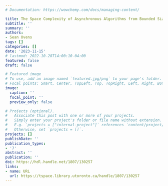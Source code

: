 ```yaml
---
# Documentation: https://wowchemy.com/docs/managing-content/

title: The Space Complexity of Asynchronous Algorithms from Bounded Size Base Objects
subtitle: ''
summary: ''
authors:
- Sean Ovens
tags: []
categories: []
date: '2023-11-15'
# lastmod: 2022-10-28T14:00:10-04:00
featured: false
draft: false

# Featured image
# To use, add an image named `featured.jpg/png` to your page's folder.
# Focal points: Smart, Center, TopLeft, Top, TopRight, Left, Right, BottomLeft, Bottom, BottomRight.
image:
  caption: ''
  focal_point: ''
  preview_only: false

# Projects (optional).
#   Associate this post with one or more of your projects.
#   Simply enter your project's folder or file name without extension.
#   E.g. `projects = ["internal-project"]` references `content/project/deep-learning/index.md`.
#   Otherwise, set `projects = []`.
projects: []
publishDate: ''
publication_types:
- '7'
abstract: ''
publication: ''
doi: https://hdl.handle.net/1807/130257
links:
- name: URL
  url: https://tspace.library.utoronto.ca/handle/1807/130257
---
```

